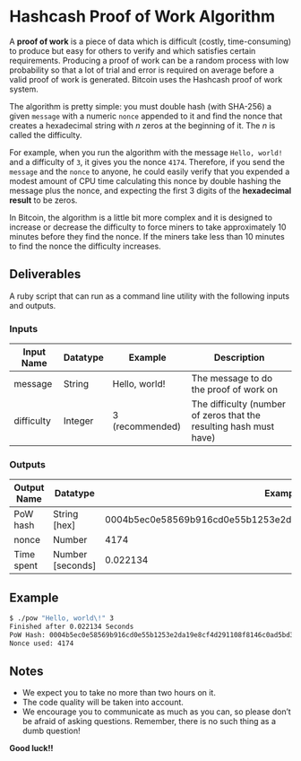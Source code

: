 # Hashcash Proof of Work Algorithm

A __proof of work__ is a piece of data which is difficult (costly, time-consuming) to produce but easy for others to verify and which satisfies certain requirements. Producing a proof of work can be a random process with low probability so that a lot of trial and error is required on average before a valid proof of work is generated. Bitcoin uses the Hashcash proof of work system.

The algorithm is pretty simple: you must double hash (with SHA-256) a given `message` with a numeric `nonce` appended to it and find the nonce that creates a hexadecimal string with _n_ zeros at the beginning of it. The _n_ is called the difficulty.

For example, when you run the algorithm with the message `Hello, world!` and a difficulty of `3`, it gives you the nonce `4174`. Therefore, if you send the `message` and the `nonce` to anyone, he could easily verify that you expended a modest amount of CPU time calculating this nonce by double hashing the message plus the nonce, and expecting the first 3 digits of the __hexadecimal result__ to be zeros.

In Bitcoin, the algorithm is a little bit more complex and it is designed to increase or decrease the difficulty to force miners to take approximately 10 minutes before they find the nonce. If the miners take less than 10 minutes to find the nonce the difficulty increases.

## Deliverables

A ruby script that can run as a command line utility with the following inputs and outputs.

### Inputs

Input Name | Datatype | Example        | Description
---------- | -------- | -------------- | --------
message    | String   | Hello, world!  | The message to do the proof of work on
difficulty | Integer  | 3 (recommended) | The difficulty (number of zeros that the resulting hash must have)

### Outputs

Output Name | Datatype | Example
----------- | -------- | -------
PoW hash    | String [hex] | 0004b5ec0e58569b916cd0e55b1253e2da19e8cf4d291108f8146c0ad5bd3810
nonce      | Number   | 4174
Time spent  | Number [seconds] | 0.022134

## Example

```bash
$ ./pow "Hello, world\!" 3
Finished after 0.022134 Seconds
PoW Hash: 0004b5ec0e58569b916cd0e55b1253e2da19e8cf4d291108f8146c0ad5bd3810
Nonce used: 4174
```

## Notes

- We expect you to take no more than two hours on it.
- The code quality will be taken into account.
- We encourage you to communicate as much as you can, so please don’t be afraid of asking questions. Remember, there is no such thing as a dumb question!

**Good luck!!**
